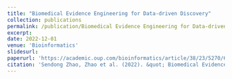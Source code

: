 ```yaml
---
title: "Biomedical Evidence Engineering for Data-driven Discovery"
collection: publications
permalink: /publication/Biomedical Evidence Engineering for Data-driven Discovery
excerpt: 
date: 2022-12-01
venue: 'Bioinformatics'
slidesurl: 
paperurl: 'https://academic.oup.com/bioinformatics/article/38/23/5270/6760230'
citation: 'Sendong Zhao, Zhao et al. (2022). &quot; Biomedical Evidence Engineering for Data-driven Discovery.&quot; <i>Bioinformatics</i>. 38(21).'
---
```

